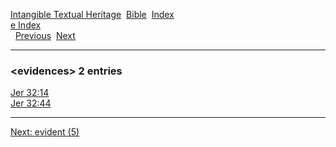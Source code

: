 [Intangible Textual Heritage](../../index)  [Bible](../index) 
[Index](index)   
[e Index](_e_)  
  [Previous](c03911)  [Next](c03913) 

------------------------------------------------------------------------

### &lt;evidences&gt; 2 entries

[Jer 32:14](../kjv/jer032.htm#014)  
[Jer 32:44](../kjv/jer032.htm#044)  

------------------------------------------------------------------------

[Next: evident (5)](c03913)
